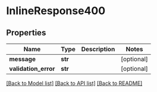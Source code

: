 # InlineResponse400


## Properties
Name | Type | Description | Notes
------------ | ------------- | ------------- | -------------
**message** | **str** |  | [optional] 
**validation_error** | **str** |  | [optional] 

[[Back to Model list]](../README.md#documentation-for-models) [[Back to API list]](../README.md#documentation-for-api-endpoints) [[Back to README]](../README.md)


